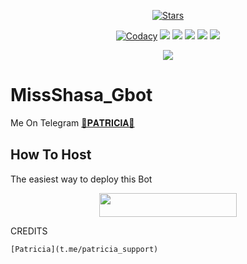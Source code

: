 <p align="center">
    <a href="https://github.com/Bot-support/Patricia_Robot/stargazers"><img src="https://img.shields.io/github/stars/Bot-support/Patricia_Robot?label=Stars&style=flat-square&logo=github&color=F10070" alt="Stars" /></a>
</p>
<p align="center">
    <a href="https://app.codacy.com/manual/Bot-support/Patricia_Robot/dashboard"> <img src="https://img.shields.io/codacy/grade/4d58f2a402b54aed8a7d95f7add45a81?color=brightgreen&logo=codacy&logoColor=green&style=for-the-badge" alt="Codacy" /></a>
    <a href="https://github.com/MdNoor786/ShasaBot-1"> <img src="https://img.shields.io/github/repo-size/MdNoor786/ShasaBot-1?color=orange&logo=github&logoColor=green&style=for-the-badge" /></a>
    <a href="https://github.com/MdNoor786/ShasaBot-1/commits/prince"> <img src="https://img.shields.io/github/last-commit/MdNoor786/ShasaBot-1?color=blue&logo=github&logoColor=green&style=for-the-badge" /></a>
    <a href="https://github.com/MdNoor786/ShasaBot-1/issues"> <img src="https://img.shields.io/github/issues/MdNoor786/ShasaBot-1?color=blueviolet&logo=github&logoColor=green&style=for-the-badge" /></a>
    <a href="https://github.com/MdNoor786/ShasaBot-1/network/members"> <img src="https://img.shields.io/github/forks/MdNoor786/ShasaBot-1?color=red&logo=github&logoColor=green&style=for-the-badge" /></a>  
    <a href="https://pypi.org/project/Telethon/"> <img src="https://img.shields.io/pypi/v/telethon?color=yellow&label=telethon&logo=python&logoColor=green&style=for-the-badge" /></a>
</p>

<p align="center">
  <img src="https://telegra.ph/file/977804a3688cded6ba673.jpg">
</p>

# MissShasa_Gbot
Me On Telegram [💞𝐏𝐀𝐓𝐑𝐈𝐂𝐈𝐀💞](http://t.me/patricia_robot)

## How To Host
The easiest way to deploy this Bot
<p align="center"><a href="https://heroku.com/deploy?template=https://github.com/Bot-support/Patricia_Robot"> <img src="https://img.shields.io/badge/Deploy%20To%20Heroku-black?style=for-the-badge&logo=heroku" width="220" height="38.45"/></a></p>
 
CREDITS
```
[Patricia](t.me/patricia_support)



```
